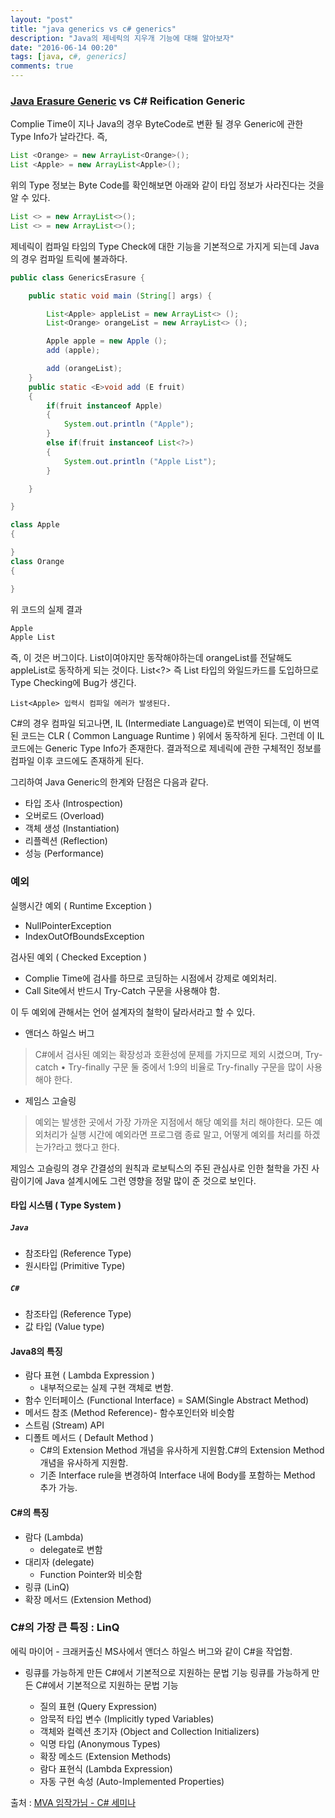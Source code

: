 ```yaml
---
layout: "post"
title: "java generics vs c# generics"
description: "Java의 제네릭의 지우개 기능에 대해 알아보자"
date: "2016-06-14 00:20"
tags: [java, c#, generics]
comments: true
---
```


### [Java Erasure Generic](http://seungdols.tistory.com/421) vs C# Reification Generic

Complie Time이 지나 Java의 경우 ByteCode로 변환 될 경우 Generic에 관한 Type Info가 날라간다. 즉,

```java
List <Orange> = new ArrayList<Orange>();
List <Apple> = new ArrayList<Apple>();
```

위의 Type 정보는 Byte Code를 확인해보면 아래와 같이 타입 정보가 사라진다는 것을 알 수 있다.

```java
List <> = new ArrayList<>();
List <> = new ArrayList<>();
```

제네릭이 컴파일 타임의 Type Check에 대한 기능을 기본적으로 가지게 되는데 Java의 경우 컴파일 트릭에 불과하다.

```java
public class GenericsErasure {

    public static void main (String[] args) {

        List<Apple> appleList = new ArrayList<> ();
        List<Orange> orangeList = new ArrayList<> ();

        Apple apple = new Apple ();
        add (apple);

        add (orangeList);
    }
    public static <E>void add (E fruit)
    {
        if(fruit instanceof Apple)
        {
            System.out.println ("Apple");
        }
        else if(fruit instanceof List<?>)
        {
            System.out.println ("Apple List");
        }

    }

}

class Apple
{

}
class Orange
{

}
```

위 코드의 실제 결과

```bash
Apple
Apple List
```

즉, 이 것은 버그이다. List<Apple>이여야지만 동작해야하는데 orangeList를 전달해도 appleList로 동작하게 되는 것이다. List<?> 즉 List 타입의 와일드카드를 도입하므로 Type Checking에 Bug가 생긴다.

`List<Apple> 입력시 컴파일 에러가 발생된다.`

C#의 경우 컴파일 되고나면, IL (Intermediate Language)로 번역이 되는데, 이 번역된 코드는 CLR ( Common Language Runtime ) 위에서 동작하게 된다. 그런데 이 IL 코드에는 Generic Type Info가 존재한다. 결과적으로 제네릭에 관한 구체적인 정보를 컴파일 이후 코드에도 존재하게 된다.

그리하여 Java Generic의 한계와 단점은 다음과 같다.

  * 타입 조사 (Introspection)
  * 오버로드 (Overload)
  * 객체 생성 (Instantiation)
  * 리플렉션 (Reflection)
  * 성능 (Performance)


### 예외

실행시간 예외 ( Runtime Exception )

  * NullPointerException
  * IndexOutOfBoundsException

검사된 예외 ( Checked Exception )

  * Complie Time에 검사를 하므로 코딩하는 시점에서 강제로 예외처리.
  * Call Site에서 반드시 Try-Catch 구문을 사용해야 함.

이 두 예외에 관해서는 언어 설계자의 철학이 달라서라고 할 수 있다.

- 앤더스 하일스 버그

> C#에서 검사된 예외는 확장성과 호환성에 문제를 가지므로 제외 시켰으며, Try-catch • Try-finally 구문 둘 중에서 1:9의 비율로 Try-finally 구문을 많이 사용해야 한다.

- 제임스 고슬링

> 예외는 발생한 곳에서 가장 가까운 지점에서 해당 예외를 처리 해야한다. 모든 예외처리가 실행 시간에 예외라면 프로그램 종료 말고, 어떻게 예외를 처리를 하겠는가?라고 했다고 한다.

제임스 고슬링의 경우 간결성의 원칙과 로보틱스의 주된 관심사로 인한 철학을 가진 사람이기에 Java 설계시에도 그런 영향을 정말 많이 준 것으로 보인다.


#### 타입 시스템 ( Type System )

##### `Java`

* 참조타입 (Reference Type)
* 원시타입 (Primitive Type)

##### `C#`

* 참조타입 (Reference Type)
* 값 타입 (Value type)


#### Java8의 특징

* 람다 표현 ( Lambda Expression )
	- 내부적으로는 실제 구현 객체로 변함.
* 함수 인터페이스 (Functional Interface) = SAM(Single Abstract Method)
* 메서드 참조 (Method Reference)- 함수포인터와 비슷함
* 스트림 (Stream) API
* 디폴트 메서드 ( Default Method )
	- C#의 Extension Method 개념을 유사하게 지원함.C#의 Extension Method 개념을 유사하게 지원함.
    - 기존 Interface rule을 변경하여 Interface 내에 Body를 포함하는 Method 추가 가능.

#### C#의 특징

* 람다 (Lambda)
  - delegate로 변함
* 대리자 (delegate)
  - Function Pointer와 비슷함
* 링큐 (LinQ)
* 확장 메서드 (Extension Method)

### C#의 가장 큰 특징 : LinQ

에릭 마이어 - 크래커출신 MS사에서 앤더스 하일스 버그와 같이 C#을 작업함.

* 링큐를 가능하게 만든 C#에서 기본적으로 지원하는 문법 기능 링큐를 가능하게 만든 C#에서 기본적으로 지원하는 문법 기능

    - 질의 표현 (Query Expression)
    - 암묵적 타입 변수 (Implicitly typed Variables)
    - 객체와 컬렉션 초기자 (Object and Collection Initializers)
    - 익명 타입 (Anonymous Types)
    - 확장 메소드 (Extension Methods)
    - 람다 표현식 (Lambda Expression)
    - 자동 구현 속성 (Auto-Implemented Properties)



출처 : [MVA 임작가님 - C# 세미나](https://mva.microsoft.com/ko/training-courses/-c--11209?l=hXTcSPHBB_6704984382)
